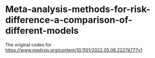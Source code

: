 # Meta-analysis-methods-for-risk-difference-a-comparison-of-different-models

The original codes for https://www.medrxiv.org/content/10.1101/2022.05.06.22274777v1
